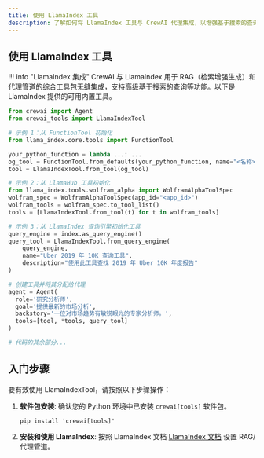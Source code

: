 ```yaml
---
title: 使用 LlamaIndex 工具
description: 了解如何将 LlamaIndex 工具与 CrewAI 代理集成，以增强基于搜索的查询等功能。
---
```


## 使用 LlamaIndex 工具

!!! info "LlamaIndex 集成"
    CrewAI 与 LlamaIndex 用于 RAG（检索增强生成）和代理管道的综合工具包无缝集成，支持高级基于搜索的查询等功能。以下是 LlamaIndex 提供的可用内置工具。

```python
from crewai import Agent
from crewai_tools import LlamaIndexTool

# 示例 1：从 FunctionTool 初始化
from llama_index.core.tools import FunctionTool

your_python_function = lambda ...: ...
og_tool = FunctionTool.from_defaults(your_python_function, name="<名称>", description='<描述>')
tool = LlamaIndexTool.from_tool(og_tool)

# 示例 2：从 LlamaHub 工具初始化
from llama_index.tools.wolfram_alpha import WolframAlphaToolSpec
wolfram_spec = WolframAlphaToolSpec(app_id="<app_id>")
wolfram_tools = wolfram_spec.to_tool_list()
tools = [LlamaIndexTool.from_tool(t) for t in wolfram_tools]

# 示例 3：从 LlamaIndex 查询引擎初始化工具
query_engine = index.as_query_engine()
query_tool = LlamaIndexTool.from_query_engine(
    query_engine,
    name="Uber 2019 年 10K 查询工具",
    description="使用此工具查找 2019 年 Uber 10K 年度报告"
)

# 创建工具并将其分配给代理
agent = Agent(
  role='研究分析师',
  goal='提供最新的市场分析',
  backstory='一位对市场趋势有敏锐眼光的专家分析师。',
  tools=[tool, *tools, query_tool]
)

# 代码的其余部分...
```

## 入门步骤

要有效使用 LlamaIndexTool，请按照以下步骤操作：

1. **软件包安装**: 确认您的 Python 环境中已安装 `crewai[tools]` 软件包。

    ```shell
    pip install 'crewai[tools]'
    ```

2. **安装和使用 LlamaIndex**: 按照 LlamaIndex 文档 [LlamaIndex 文档](https://docs.llamaindex.ai/) 设置 RAG/代理管道。
